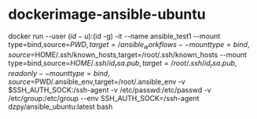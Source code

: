 # dockerimage-ansible-ubuntu

docker run --user $(id -u):$(id -g) -it --name ansible_test1 --mount type=bind,source=$PWD,target=/ansible_workflows --mount type=bind,source=$HOME/.ssh/known_hosts,target=/root/.ssh/known_hosts --mount type=bind,source=$HOME/.ssh/id_rsa.pub,target=/root/.ssh/id_rsa.pub,readonly --mount type=bind,source=$PWD/.ansible_env,target=/root/.ansible_env  -v $SSH_AUTH_SOCK:/ssh-agent -v /etc/passwd:/etc/passwd -v /etc/group:/etc/group --env SSH_AUTH_SOCK=/ssh-agent dzpy/ansible_ubuntu:latest bash

